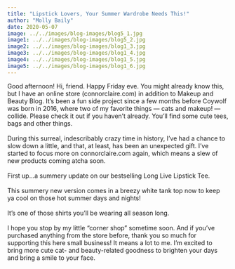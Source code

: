 ```yaml
---
title: "Lipstick Lovers, Your Summer Wardrobe Needs This!"
author: "Molly Baily"
date: 2020-05-07
image: ../../images/blog-images/blog5_1.jpg
image1: ../../images/blog-images/blog5_2.jpg
image2: ../../images/blog-images/blog1_3.jpg
image3: ../../images/blog-images/blog1_4.jpg
image4: ../../images/blog-images/blog1_5.jpg
image5: ../../images/blog-images/blog1_6.jpg
---
```

Good afternoon! Hi, friend. Happy Friday eve. You might already know this, but I have an online store (connorclaire.com) in addition to Makeup and Beauty Blog. It’s been a fun side project since a few months before Coywolf was born in 2016, where two of my favorite things — cats and makeup! — collide. Please check it out if you haven’t already. You’ll find some cute tees, bags and other things.
<br></br>
During this surreal, indescribably crazy time in history, I’ve had a chance to slow down a little, and that, at least, has been an unexpected gift. I’ve started to focus more on connorclaire.com again, which means a slew of new products coming atcha soon.
<br></br>
First up…a summery update on our bestselling Long Live Lipstick Tee.
<br></br>
This summery new version comes in a breezy white tank top now to keep ya cool on those hot summer days and nights!
<br></br>
It’s one of those shirts you’ll be wearing all season long.
<br></br>
I hope you stop by my little “corner shop” sometime soon. And if you’ve purchased anything from the store before, thank you so much for supporting this here small business! It means a lot to me. I’m excited to bring more cute cat- and beauty-related goodness to brighten your days and bring a smile to your face. 